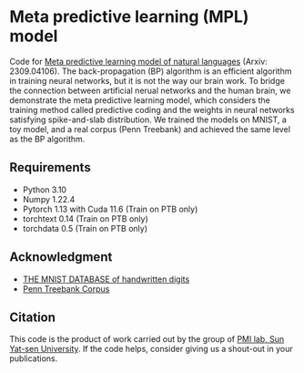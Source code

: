 # Meta predictive learning (MPL) model

Code for [Meta predictive learning model of natural languages](https://arxiv.org/abs/2309.04106.pdf) (Arxiv: 2309.04106). The back-propagation (BP) algorithm is an efficient algorithm in training neural networks, but it is not the way our brain work. To bridge the connection between artificial nerual networks and the human brain, we demonstrate the meta predictive learning model, which considers the training method called predictive coding and the weights in neural networks satisfying spike-and-slab distribution. We trained the models on MNIST, a toy model, and a real corpus (Penn Treebank) and achieved the same level as the BP algorithm.

## Requirements

- Python 3.10
- Numpy 1.22.4
- Pytorch 1.13 with Cuda 11.6 (Train on PTB only)
- torchtext 0.14 (Train on PTB only)
- torchdata 0.5 (Train on PTB only)

## Acknowledgment

- [THE MNIST DATABASE of handwritten digits](http://yann.lecun.com/exdb/mnist/)
- [Penn Treebank Corpus](https://catalog.ldc.upenn.edu/docs/LDC95T7/cl93.html)

## Citation

This code is the product of work carried out by the group of [PMI lab, Sun Yat-sen University](https://www.labxing.com/hphuang2018). If the code helps, consider giving us a shout-out in your publications.
